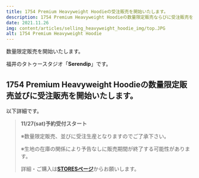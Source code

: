 ```yaml
---
title: 1754 Premium Heavyweight Hoodieの受注販売を開始いたします。
description: 1754 Premium Heavyweight Hoodieの数量限定販売ならびに受注販売を開始いたします。
date: 2021.11.26
img: content/articles/selling_heavyweight_hoodie_img/top.JPG
alt: 1754 Premium Heavyweight Hoodie
---
```


数量限定販売を開始いたします。

福井のタトゥースタジオ「**Serendip**」です。


## 1754 Premium Heavyweight Hoodieの数量限定販売並びに受注販売を開始いたします。
以下詳細です。

> **11/27(sat)予約受付スタート**
>
> ※数量限定販売、並びに受注生産となりますのでご了承下さい。 
> 
> ※生地の在庫の関係により予告なしに販売期間が終了する可能性があります。
>
> 詳細・ご購入は[**STORESページ**](https://tatoostudioserendip.stores.jp/items/61a03ccdb91b7518582cd61f)からお願いします。
